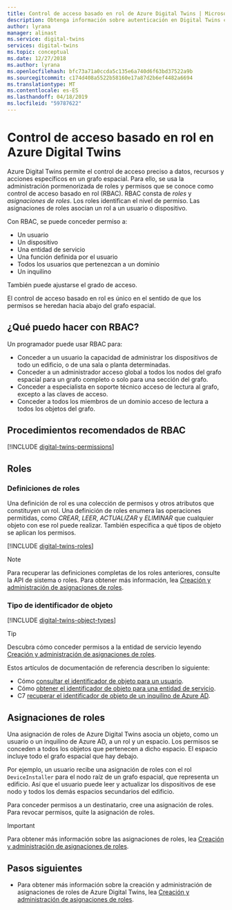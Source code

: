 ```yaml
---
title: Control de acceso basado en rol de Azure Digital Twins | Microsoft Docs
description: Obtenga información sobre autenticación en Digital Twins con el control de acceso basado en roles.
author: lyrana
manager: alinast
ms.service: digital-twins
services: digital-twins
ms.topic: conceptual
ms.date: 12/27/2018
ms.author: lyrana
ms.openlocfilehash: bfc73a71a0ccda5c135e6a740d6f63bd37522a9b
ms.sourcegitcommit: c174d408a5522b58160e17a87d2b6ef4482a6694
ms.translationtype: MT
ms.contentlocale: es-ES
ms.lasthandoff: 04/18/2019
ms.locfileid: "59787622"
---
```

# <a name="role-based-access-control-in-azure-digital-twins"></a>Control de acceso basado en rol en Azure Digital Twins

Azure Digital Twins permite el control de acceso preciso a datos, recursos y acciones específicos en un grafo espacial. Para ello, se usa la administración pormenorizada de roles y permisos que se conoce como control de acceso basado en rol (RBAC). RBAC consta de _roles_ y _asignaciones de roles_. Los roles identifican el nivel de permiso. Las asignaciones de roles asocian un rol a un usuario o dispositivo.

Con RBAC, se puede conceder permiso a:

- Un usuario
- Un dispositivo
- Una entidad de servicio
- Una función definida por el usuario
- Todos los usuarios que pertenezcan a un dominio
- Un inquilino

También puede ajustarse el grado de acceso.

El control de acceso basado en rol es único en el sentido de que los permisos se heredan hacia abajo del grafo espacial.

## <a name="what-can-i-do-with-rbac"></a>¿Qué puedo hacer con RBAC?

Un programador puede usar RBAC para:

- Conceder a un usuario la capacidad de administrar los dispositivos de todo un edificio, o de una sala o planta determinadas.
- Conceder a un administrador acceso global a todos los nodos del grafo espacial para un grafo completo o solo para una sección del grafo.
- Conceder a especialista en soporte técnico acceso de lectura al grafo, excepto a las claves de acceso.
- Conceder a todos los miembros de un dominio acceso de lectura a todos los objetos del grafo.

## <a name="rbac-best-practices"></a>Procedimientos recomendados de RBAC

[!INCLUDE [digital-twins-permissions](../../includes/digital-twins-rbac-best-practices.md)]

## <a name="roles"></a>Roles

### <a name="role-definitions"></a>Definiciones de roles

Una definición de rol es una colección de permisos y otros atributos que constituyen un rol. Una definición de roles enumera las operaciones permitidas, como *CREAR*, *LEER*, *ACTUALIZAR* y *ELIMINAR* que cualquier objeto con ese rol puede realizar. También especifica a qué tipos de objeto se aplican los permisos.

[!INCLUDE [digital-twins-roles](../../includes/digital-twins-roles.md)]

>[!NOTE]
> Para recuperar las definiciones completas de los roles anteriores, consulte la API de sistema o roles.
> Para obtener más información, lea [Creación y administración de asignaciones de roles](./security-create-manage-role-assignments.md#all).

### <a name="object-identifier-types"></a>Tipo de identificador de objeto

[!INCLUDE [digital-twins-object-types](../../includes/digital-twins-object-id-types.md)]

>[!TIP]
> Descubra cómo conceder permisos a la entidad de servicio leyendo [Creación y administración de asignaciones de roles](./security-create-manage-role-assignments.md#grant).

Estos artículos de documentación de referencia describen lo siguiente:

- Cómo [consultar el identificador de objeto para un usuario](https://docs.microsoft.com/powershell/module/azuread/get-azureaduser?view=azureadps-2.0).
- Cómo [obtener el identificador de objeto para una entidad de servicio](https://docs.microsoft.com/powershell/module/az.resources/get-azadserviceprincipal).
- C7 [recuperar el identificador de objeto de un inquilino de Azure AD](../active-directory/develop/quickstart-create-new-tenant.md).

## <a name="role-assignments"></a>Asignaciones de roles

Una asignación de roles de Azure Digital Twins asocia un objeto, como un usuario o un inquilino de Azure AD, a un rol y un espacio. Los permisos se conceden a todos los objetos que pertenecen a dicho espacio. El espacio incluye todo el grafo espacial que hay debajo.

Por ejemplo, un usuario recibe una asignación de roles con el rol `DeviceInstaller` para el nodo raíz de un grafo espacial, que representa un edificio. Así que el usuario puede leer y actualizar los dispositivos de ese nodo y todos los demás espacios secundarios del edificio.

Para conceder permisos a un destinatario, cree una asignación de roles. Para revocar permisos, quite la asignación de roles.

>[!IMPORTANT]
> Para obtener más información sobre las asignaciones de roles, lea [Creación y administración de asignaciones de roles](./security-create-manage-role-assignments.md).

## <a name="next-steps"></a>Pasos siguientes

- Para obtener más información sobre la creación y administración de asignaciones de roles de Azure Digital Twins, lea [Creación y administración de asignaciones de roles](./security-create-manage-role-assignments.md).
